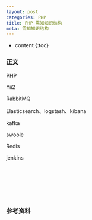 ```yaml
---
layout: post
categories: PHP
title: PHP 需知知识结构
meta: 需知知识结构
---
```

* content
{:toc}

### 正文

PHP 

Yii2

RabbitMQ

Elasticsearch、logstash、kibana

kafka

swoole

Redis

jenkins

<br/><br/><br/><br/><br/>
### 参考资料



